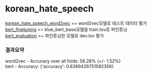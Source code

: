 # korean_hate_speech
[korean_hate_speech_word2vec](https://github.com/wpfkcm33/korean_hate_speech/blob/main/korean_hate_speech_word2vec.ipynb) == word2vec모델로 테스트 데이터 평가  
[bert_finetuning](https://github.com/wpfkcm33/korean_hate_speech/blob/main/bert_finetuning.ipynb) == klue_bert_base모델을 train.tsv로 파인튜닝  
[bert_evaluation](https://github.com/wpfkcm33/korean_hate_speech/blob/main/bert_evaluation.ipynb) == 파인튜닝한 모델로 dev.tsv 평가  

### 결과요약  
word2vec - Accuracy over all folds: 58.28% (+/- 1.52%)   
bert - Accuracy: {'accuracy': 0.6369426751592356}

